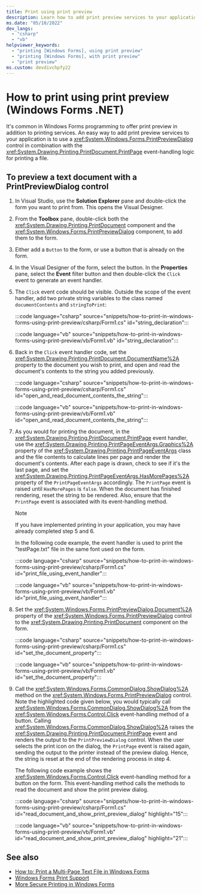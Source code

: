 ```yaml
---
title: Print using print preview
description: Learn how to add print preview services to your application by using the Windows Forms PrintPreviewDialog control.
ms.date: "05/10/2022"
dev_langs: 
  - "csharp"
  - "vb"
helpviewer_keywords: 
  - "printing [Windows Forms], using print preview"
  - "printing [Windows Forms], with print preview"
  - "print preview"
ms.custom: devdivchpfy22
---
```


# How to print using print preview (Windows Forms .NET)

It's common in Windows Forms programming to offer print preview in addition to printing services. An easy way to add print preview services to your application is to use a <xref:System.Windows.Forms.PrintPreviewDialog> control in combination with the <xref:System.Drawing.Printing.PrintDocument.PrintPage> event-handling logic for printing a file.

## To preview a text document with a PrintPreviewDialog control

01. In Visual Studio, use the **Solution Explorer** pane and double-click the form you want to print from. This opens the Visual Designer.

01. From the **Toolbox** pane, double-click both the <xref:System.Drawing.Printing.PrintDocument> component and the <xref:System.Windows.Forms.PrintPreviewDialog> component, to add them to the form.

01. Either add a `Button` to the form, or use a button that is already on the form.

01. In the Visual Designer of the form, select the button. In the **Properties** pane, select the **Event** filter button and then double-click the `Click` event to generate an event handler.

01. The `Click` event code should be visible. Outside the scope of the event handler, add two private string variables to the class named `documentContents` and `stringToPrint`:

    :::code language="csharp" source="snippets/how-to-print-in-windows-forms-using-print-preview/csharp/Form1.cs" id="string_declaration":::

    :::code language="vb" source="snippets/how-to-print-in-windows-forms-using-print-preview/vb/Form1.vb" id="string_declaration":::

01. Back in the `Click` event handler code, set the <xref:System.Drawing.Printing.PrintDocument.DocumentName%2A> property to the document you wish to print, and open and read the document's contents to the string you added previously.

    :::code language="csharp" source="snippets/how-to-print-in-windows-forms-using-print-preview/csharp/Form1.cs" id="open_and_read_document_contents_the_string":::

    :::code language="vb" source="snippets/how-to-print-in-windows-forms-using-print-preview/vb/Form1.vb" id="open_and_read_document_contents_the_string":::

01. As you would for printing the document, in the <xref:System.Drawing.Printing.PrintDocument.PrintPage> event handler, use the <xref:System.Drawing.Printing.PrintPageEventArgs.Graphics%2A> property of the <xref:System.Drawing.Printing.PrintPageEventArgs> class and the file contents to calculate lines per page and render the document's contents. After each page is drawn, check to see if it's the last page, and set the <xref:System.Drawing.Printing.PrintPageEventArgs.HasMorePages%2A> property of the `PrintPageEventArgs` accordingly. The `PrintPage` event is raised until `HasMorePages` is `false`. When the document has finished rendering, reset the string to be rendered. Also, ensure that the `PrintPage` event is associated with its event-handling method.

    > [!NOTE]
    > If you have implemented printing in your application, you may have already completed step 5 and 6.

    In the following code example, the event handler is used to print the "testPage.txt" file in the same font used on the form.

    :::code language="csharp" source="snippets/how-to-print-in-windows-forms-using-print-preview/csharp/Form1.cs" id="print_file_using_event_handler":::

    :::code language="vb" source="snippets/how-to-print-in-windows-forms-using-print-preview/vb/Form1.vb" id="print_file_using_event_handler":::

01. Set the <xref:System.Windows.Forms.PrintPreviewDialog.Document%2A> property of the <xref:System.Windows.Forms.PrintPreviewDialog> control to the <xref:System.Drawing.Printing.PrintDocument> component on the form.

    :::code language="csharp" source="snippets/how-to-print-in-windows-forms-using-print-preview/csharp/Form1.cs" id="set_the_document_property":::

    :::code language="vb" source="snippets/how-to-print-in-windows-forms-using-print-preview/vb/Form1.vb" id="set_the_document_property":::

01. Call the <xref:System.Windows.Forms.CommonDialog.ShowDialog%2A> method on the <xref:System.Windows.Forms.PrintPreviewDialog> control. Note the highlighted code given below, you would typically call <xref:System.Windows.Forms.CommonDialog.ShowDialog%2A> from the <xref:System.Windows.Forms.Control.Click> event-handling method of a button. Calling <xref:System.Windows.Forms.CommonDialog.ShowDialog%2A> raises the <xref:System.Drawing.Printing.PrintDocument.PrintPage> event and renders the output to the `PrintPreviewDialog` control. When the user selects the print icon on the dialog, the `PrintPage` event is raised again, sending the output to the printer instead of the preview dialog. Hence, the string is reset at the end of the rendering process in step 4.

    The following code example shows the <xref:System.Windows.Forms.Control.Click> event-handling method for a button on the form. This event-handling method calls the methods to read the document and show the print preview dialog.

    :::code language="csharp" source="snippets/how-to-print-in-windows-forms-using-print-preview/csharp/Form1.cs" id="read_document_and_show_print_preview_dialog" highlight="15":::

    :::code language="vb" source="snippets/how-to-print-in-windows-forms-using-print-preview/vb/Form1.vb" id="read_document_and_show_print_preview_dialog" highlight="21":::

## See also

- [How to: Print a Multi-Page Text File in Windows Forms](how-to-print-text-document.md)
- [Windows Forms Print Support](/dotnet/desktop/winforms/advanced/windows-forms-print-support?view=netframeworkdesktop-4.8&preserve-view=true)
- [More Secure Printing in Windows Forms](/desktop/winforms/advanced/more-secure-printing-in-windows-forms?view=netframeworkdesktop-4.8&preserve-view=true)
